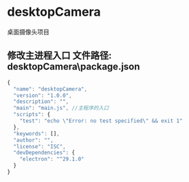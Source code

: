 # desktopCamera

桌面摄像头项目

## 修改主进程入口 文件路径: desktopCamera\package.json

```javascript
{
  "name": "desktopCamera",
  "version": "1.0.0",
  "description": "",
  "main": "main.js", //主程序的入口
  "scripts": {
    "test": "echo \"Error: no test specified\" && exit 1"
  },
  "keywords": [],
  "author": "",
  "license": "ISC",
  "devDependencies": {
    "electron": "^29.1.0"
  }
}
```

